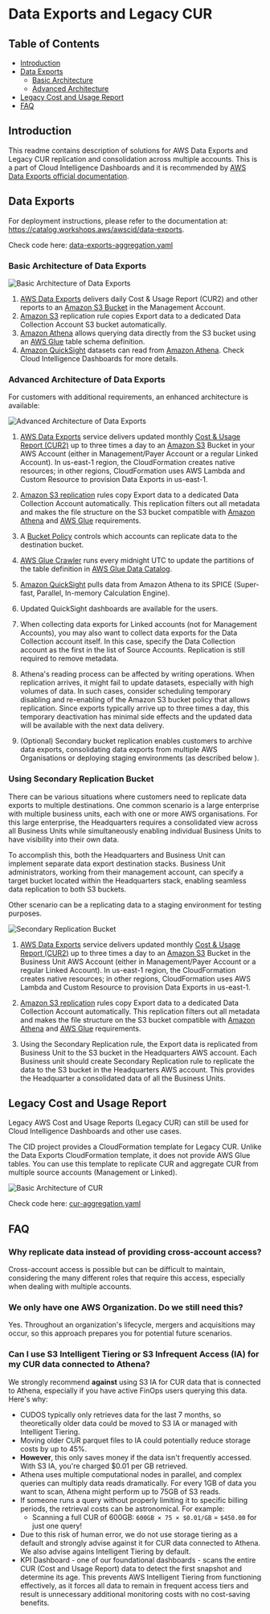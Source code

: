 # Data Exports and Legacy CUR

## Table of Contents
- [Introduction](#introduction)
- [Data Exports](#data-exports)
  - [Basic Architecture](#basic-architecture-of-data-exports)
  - [Advanced Architecture](#advanced-architecture-of-data-exports)
- [Legacy Cost and Usage Report](#legacy-cost-and-usage-report)
- [FAQ](#faq)

## Introduction
This readme contains description of solutions for AWS Data Exports and Legacy CUR replication and consolidation across multiple accounts. This is a part of Cloud Intelligence Dashboards and it is recommended by [AWS Data Exports official documentation](https://docs.aws.amazon.com/cur/latest/userguide/dataexports-processing.html).

## Data Exports

For deployment instructions, please refer to the documentation at: https://catalog.workshops.aws/awscid/data-exports.  

Check code here: [data-exports-aggregation.yaml](deploy/data-exports-aggregation.yaml)


### Basic Architecture of Data Exports
![Basic Architecture of Data Exports](/.images/architecture-data-exports.png  "Basic Architecture of Data Exports")

1. [AWS Data Exports](https://aws.amazon.com/aws-cost-management/aws-data-exports/) delivers daily Cost & Usage Report (CUR2) and other reports to an [Amazon S3 Bucket](https://aws.amazon.com/s3/) in the Management Account.
2. [Amazon S3](https://aws.amazon.com/s3/) replication rule copies Export data to a dedicated Data Collection Account S3 bucket automatically.
3. [Amazon Athena](https://aws.amazon.com/athena/) allows querying data directly from the S3 bucket using an [AWS Glue](https://aws.amazon.com/glue/) table schema definition.
4. [Amazon QuickSight](https://aws.amazon.com/quicksight/) datasets can read from [Amazon Athena](https://aws.amazon.com/athena/). Check Cloud Intelligence Dashboards for more details.

### Advanced Architecture of Data Exports
For customers with additional requirements, an enhanced architecture is available:

![Advanced Architecture of Data Exports](/.images/architecture-data-exports-advanced.png  "Advanced Architecture of Data Exports")

1. [AWS Data Exports](https://aws.amazon.com/aws-cost-management/aws-data-exports/) service delivers updated monthly [Cost & Usage Report (CUR2)](https://docs.aws.amazon.com/cur/latest/userguide/what-is-cur.html) up to three times a day to an [Amazon S3](https://aws.amazon.com/s3/) Bucket in your AWS Account (either in Management/Payer Account or a regular Linked Account). In us-east-1 region, the CloudFormation creates native resources; in other regions, CloudFormation uses AWS Lambda and Custom Resource to provision Data Exports in us-east-1.

2. [Amazon S3 replication](https://docs.aws.amazon.com/AmazonS3/latest/userguide/replication.html) rules copy Export data to a dedicated Data Collection Account automatically. This replication filters out all metadata and makes the file structure on the S3 bucket compatible with [Amazon Athena](https://aws.amazon.com/athena/) and [AWS Glue](https://aws.amazon.com/glue/) requirements.

3. A [Bucket Policy](https://docs.aws.amazon.com/AmazonS3/latest/userguide/bucket-policies.html) controls which accounts can replicate data to the destination bucket.

4. [AWS Glue Crawler](https://docs.aws.amazon.com/glue/latest/dg/components-overview.html#crawling-component) runs every midnight UTC to update the partitions of the table definition in [AWS Glue Data Catalog](https://docs.aws.amazon.com/glue/latest/dg/components-overview.html#data-catalog-component).

5. [Amazon QuickSight](https://aws.amazon.com/quicksight/) pulls data from Amazon Athena to its SPICE (Super-fast, Parallel, In-memory Calculation Engine).

6. Updated QuickSight dashboards are available for the users.

7. When collecting data exports for Linked accounts (not for Management Accounts), you may also want to collect data exports for the Data Collection account itself. In this case, specify the Data Collection account as the first in the list of Source Accounts. Replication is still required to remove metadata.

8. Athena's reading process can be affected by writing operations. When replication arrives, it might fail to update datasets, especially with high volumes of data. In such cases, consider scheduling temporary disabling and re-enabling of the Amazon S3 bucket policy that allows replication. Since exports typically arrive up to three times a day, this temporary deactivation has minimal side effects and the updated data will be available with the next data delivery.

9. (Optional) Secondary bucket replication enables customers to archive data exports, consolidating data exports from multiple AWS Organisations or deploying staging environments (as described below ). 

### Using Secondary Replication Bucket
There can be various situations where customers need to replicate data exports to multiple destinations. One common scenario is a large enterprise with multiple business units, each with one or more AWS organisations. For this large enterprise, the Headquarters requires a consolidated view across all Business Units while simultaneously enabling individual Business Units to have visibility into their own data. 

To accomplish this, both the Headquarters and Business Unit can implement separate data export destination stacks. Business Unit administrators, working from their management account, can specify a target bucket located within the Headquarters stack, enabling seamless data replication to both S3 buckets.

Other scenario can be a replicating data to a staging environment for testing purposes.

![Secondary Replication Bucket](/.images/architecture-data-export-replication-to-secondary.png)

1. [AWS Data Exports](https://aws.amazon.com/aws-cost-management/aws-data-exports/) service delivers updated monthly [Cost & Usage Report (CUR2)](https://docs.aws.amazon.com/cur/latest/userguide/what-is-cur.html) up to three times a day to an [Amazon S3](https://aws.amazon.com/s3/) Bucket in the Business Unit AWS Account (either in Management/Payer Account or a regular Linked Account). In us-east-1 region, the CloudFormation creates native resources; in other regions, CloudFormation uses AWS Lambda and Custom Resource to provision Data Exports in us-east-1.

2. [Amazon S3 replication](https://docs.aws.amazon.com/AmazonS3/latest/userguide/replication.html) rules copy Export data to a dedicated Data Collection Account automatically. This replication filters out all metadata and makes the file structure on the S3 bucket compatible with [Amazon Athena](https://aws.amazon.com/athena/) and [AWS Glue](https://aws.amazon.com/glue/) requirements.

3. Using the Secondary Replication rule, the Export data is replicated from Business Unit to the S3 bucket in the Headquarters AWS account. Each Business unit should create Secondary Replication rule to replicate the data to the S3 bucket in the Headquarters AWS account. This provides the Headquarter a consolidated data of all the Business Units. 

## Legacy Cost and Usage Report
Legacy AWS Cost and Usage Reports (Legacy CUR) can still be used for Cloud Intelligence Dashboards and other use cases.

The CID project provides a CloudFormation template for Legacy CUR. Unlike the Data Exports CloudFormation template, it does not provide AWS Glue tables. You can use this template to replicate CUR and aggregate CUR from multiple source accounts (Management or Linked).

![Basic Architecture of CUR](/.images/architecture-legacy-cur.png  "Basic Architecture of CUR")


Check code here: [cur-aggregation.yaml](deploy/cur-aggregation.yaml)

## FAQ

### Why replicate data instead of providing cross-account access?
Cross-account access is possible but can be difficult to maintain, considering the many different roles that require this access, especially when dealing with multiple accounts.

### We only have one AWS Organization. Do we still need this?
Yes. Throughout an organization's lifecycle, mergers and acquisitions may occur, so this approach prepares you for potential future scenarios.

### Can I use S3 Intelligent Tiering or S3 Infrequent Access (IA) for my CUR data connected to Athena?
We strongly recommend **against** using S3 IA for CUR data that is connected to Athena, especially if you have active FinOps users querying this data. Here's why:
- CUDOS typically only retrieves data for the last 7 months, so theoretically older data could be moved to S3 IA or managed with Intelligent Tiering.
- Moving older CUR parquet files to IA could potentially reduce storage costs by up to 45%.
- **However**, this only saves money if the data isn't frequently accessed. With S3 IA, you're charged $0.01 per GB retrieved.
- Athena uses multiple computational nodes in parallel, and complex queries can multiply data reads dramatically. For every 1GB of data you want to scan, Athena might perform up to 75GB of S3 reads.
- If someone runs a query without properly limiting it to specific billing periods, the retrieval costs can be astronomical. For example:
  * Scanning a full CUR of 600GB: `600GB × 75 × $0.01/GB` = `$450.00` for just one query!
- Due to this risk of human error, we do not use storage tiering as a default and strongly advise against it for CUR data connected to Athena.
We also advise agains Intelligent Tiering by default.
- KPI Dashboard - one of our foundational dashboards - scans the entire CUR (Cost and Usage Report) data to detect the first snapshot and determine its age. This prevents AWS Intelligent Tiering from functioning effectively, as it forces all data to remain in frequent access tiers and result is unnecessary additional monitoring costs with no cost-saving benefits.
